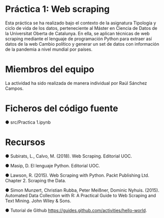 # Práctica 1: Web scraping
Esta práctica se ha realizado bajo el contexto de la asignatura Tipología y ciclo de vida de los datos, perteneciente al Máster en Ciencia de Datos de la Universitat Oberta de Catalunya. En ella, se aplican técnicas de web scraping mediante el lenguaje de programación Python para extraer así datos de la web Cambio político y generar un set de datos con información de la pandemia a nivel mundial por países.

# Miembros del equipo
La actividad ha sido realizada de manera individual por Raúl Sánchez Campos.

# Ficheros del código fuente
● src/Practica 1.ipynb

# Recursos 
● Subirats, L., Calvo, M. (2018). Web Scraping. Editorial UOC.

● Masip, D. El lenguaje Python. Editorial UOC.

● Lawson, R. (2015). Web Scraping with Python. Packt Publishing Ltd. Chapter 2. Scraping the Data. 

● Simon Munzert, Christian Rubba, Peter Meißner, Dominic Nyhuis. (2015). Automated Data Collection with R: A Practical Guide to Web Scraping and Text Mining. John Wiley & Sons.

● Tutorial de Github https://guides.github.com/activities/hello-world. 
